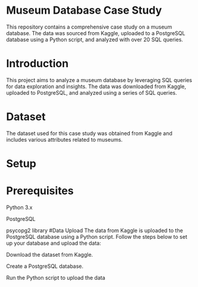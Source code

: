 # Museum Database Case Study

This repository contains a comprehensive case study on a museum database. The data was sourced from Kaggle, uploaded to a PostgreSQL database using a Python script, and analyzed with over 20 SQL queries.
# Introduction
This project aims to analyze a museum database by leveraging SQL queries for data exploration and insights. The data was downloaded from Kaggle, uploaded to PostgreSQL, and analyzed using a series of SQL queries.

# Dataset
The dataset used for this case study was obtained from Kaggle and includes various attributes related to museums.

# Setup

# Prerequisites
Python 3.x

PostgreSQL

psycopg2 library
#Data Upload
The data from Kaggle is uploaded to the PostgreSQL database using a Python script. Follow the steps below to set up your database and upload the data:

Download the dataset from Kaggle.

Create a PostgreSQL database.

Run the Python script to upload the data
